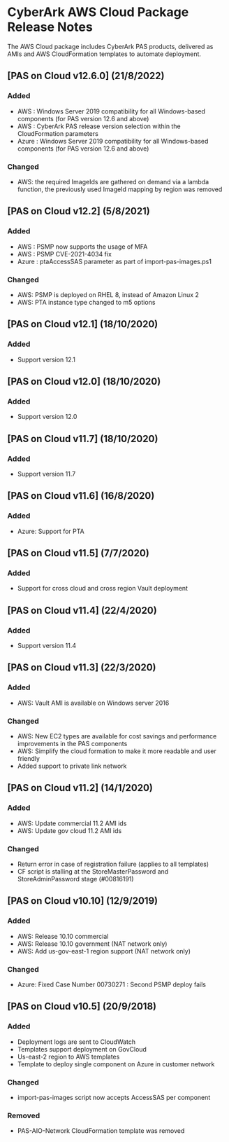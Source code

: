 # CyberArk AWS Cloud Package Release Notes

The AWS Cloud package includes CyberArk PAS products, delivered as AMIs and AWS CloudFormation templates to automate deployment.

## [PAS on Cloud v12.6.0] (21/8/2022)

### Added
- AWS : Windows Server 2019 compatibility for all Windows-based components (for PAS version 12.6 and above)
- AWS : CyberArk PAS release version selection within the CloudFormation parameters
- Azure : Windows Server 2019 compatibility for all Windows-based components (for PAS version 12.6 and above)
### Changed
- AWS: the required ImageIds are gathered on demand via a lambda function,
  the previously used ImageId mapping by region was removed


## [PAS on Cloud v12.2] (5/8/2021)

### Added
- AWS : PSMP now supports the usage of MFA
- AWS : PSMP CVE-2021-4034 fix
- Azure : ptaAccessSAS parameter as part of import-pas-images.ps1
### Changed
- AWS: PSMP is deployed on RHEL 8, instead of Amazon Linux 2
- AWS: PTA instance type changed to m5 options


## [PAS on Cloud v12.1] (18/10/2020)

### Added
- Support version 12.1


## [PAS on Cloud v12.0] (18/10/2020)

### Added
- Support version 12.0


## [PAS on Cloud v11.7] (18/10/2020)

### Added
- Support version 11.7


## [PAS on Cloud v11.6] (16/8/2020)

### Added
- Azure: Support for PTA


## [PAS on Cloud v11.5] (7/7/2020)

### Added
- Support for cross cloud and cross region Vault deployment


## [PAS on Cloud v11.4] (22/4/2020)

### Added
- Support version 11.4


## [PAS on Cloud v11.3] (22/3/2020)

### Added
- AWS: Vault AMI is available on Windows server 2016

### Changed
- AWS: New EC2 types are available for cost savings and performance improvements in the PAS components
- AWS: Simplify the cloud formation to make it more readable and user friendly
- Added support to private link network


## [PAS on Cloud v11.2] (14/1/2020)

### Added
- AWS: Update commercial 11.2 AMI ids
- AWS: Update gov cloud 11.2 AMI ids

### Changed
- Return error in case of registration failure (applies to all templates)
- CF script is stalling at the StoreMasterPassword and StoreAdminPassword stage (#00816191)


## [PAS on Cloud v10.10] (12/9/2019)

### Added
- AWS: Release 10.10 commercial
- AWS: Release 10.10 government (NAT network only)
- AWS: Add us-gov-east-1 region support (NAT network only)

### Changed
- Azure: Fixed Case Number 00730271 : Second PSMP deploy fails


## [PAS on Cloud v10.5] (20/9/2018)

### Added
- Deployment logs are sent to CloudWatch
- Templates support deployment on GovCloud
- Us-east-2 region to AWS templates
- Template to deploy single component on Azure in customer network

### Changed
- import-pas-images script  now accepts AccessSAS per component

### Removed
- PAS-AIO-Network CloudFormation template was removed 
